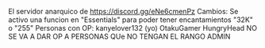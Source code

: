 El servidor anarquico de https://discord.gg/eNe6cmenPz
Cambios:
Se activo una funcion en "Essentials" para poder tener encantamientos "32K" o "255"
Personas con OP:
kanyelover132 (yo)
OtakuGamer
HungryHead
NO SE VA A DAR OP A PERSONAS QUe NO TENGAN EL RANGO ADMIN
